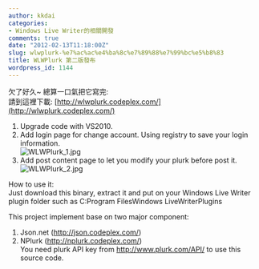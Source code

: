 ```yaml
---
author: kkdai
categories:
- Windows Live Writer的相關開發
comments: true
date: "2012-02-13T11:18:00Z"
slug: wlwplurk-%e7%ac%ac%e4%ba%8c%e7%89%88%e7%99%bc%e5%b8%83
title: WLWPlurk 第二版發布
wordpress_id: 1144
---
```


欠了好久~ 總算一口氣把它寫完:     
請到這裡下載: [http://wlwplurk.codeplex.com/](http://wlwplurk.codeplex.com/)     
1. Upgrade code with VS2010.     
2. Add login page for change account. Using registry to save your login information.     
![WLWPlurk_1.jpg](http://i3.codeplex.com/Download?ProjectName=WLWPlurk&DownloadId=342116)     
3. Add post content page to let you modify your plurk before post it.     
![WLWPlurk_2.jpg](http://i3.codeplex.com/Download?ProjectName=WLWPlurk&DownloadId=342117)     
   
How to use it:     
Just download this binary, extract it and put on your Windows Live Writer plugin folder such as C:Program FilesWindows LiveWriterPlugins     
   
   
This project implement base on two major component:     
1. Json.net (http://json.codeplex.com/)     
2. NPlurk (http://nplurk.codeplex.com/)     
You need plurk API key from http://www.plurk.com/API/ to use this source code.
